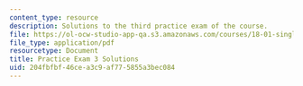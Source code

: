 ```yaml
---
content_type: resource
description: Solutions to the third practice exam of the course.
file: https://ol-ocw-studio-app-qa.s3.amazonaws.com/courses/18-01-single-variable-calculus-fall-2006/204fbfbf46cea3c9af775855a3bec084_prexam3asol.pdf
file_type: application/pdf
resourcetype: Document
title: Practice Exam 3 Solutions
uid: 204fbfbf-46ce-a3c9-af77-5855a3bec084
---
```

